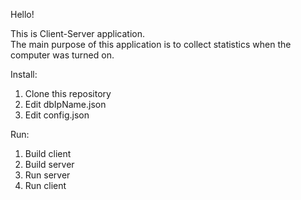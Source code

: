 Hello!

This is Client-Server application.<br/>
The main purpose of this application is to collect statistics when the computer was turned on.

Install:<br/>
1. Clone this repository<br/>
2. Edit dbIpName.json<br/>
3. Edit config.json<br/>

Run:<br/>
1. Build client<br/>
2. Build server<br/>
3. Run server<br/>
4. Run client<br/>

